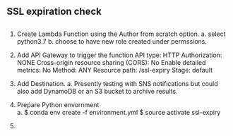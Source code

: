 ## SSL expiration check
##  


1. Create Lambda Function using the Author from scratch option. 
    a. select python3.7
    b. choose to have new role created under permssions. 
   
   
2. Add API Gateway to trigger the function 
        API type: HTTP
        Authorization: NONE
        Cross-origin resource sharing (CORS): No
        Enable detailed metrics: No
        Method: ANY
        Resource path: /ssl-expiry
        Stage: default

3. Add Destination. 
    a. Presently testing with SNS notifications but could also add DynamoDB or an S3 bucket to archive results.
        
4. Prepare Python envornment    
    a.  $ conda env create -f environment.yml
        $ source activate ssl-expiry

5. 
